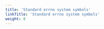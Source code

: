 ```yaml
---
title: 'Standard errno system symbols'
linkTitle: 'Standard errno system symbols'
weight: 8
---
```

